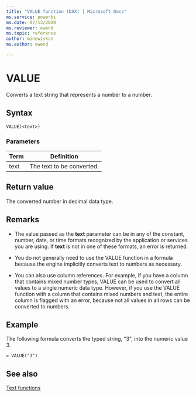 ```yaml
---
title: "VALUE function (DAX) | Microsoft Docs"
ms.service: powerbi 
ms.date: 07/13/2020
ms.reviewer: owend
ms.topic: reference
author: minewiskan
ms.author: owend

---
```

# VALUE

Converts a text string that represents a number to a number.  
  
## Syntax  
  
```dax
VALUE(<text>)  
```
  
### Parameters  
  
|Term|Definition|  
|--------|--------------|  
|text|The text to be converted.|  
  
## Return value

The converted number in decimal data type.  
  
## Remarks

- The value passed as the **text** parameter can be in any of the constant, number, date, or time formats recognized by the application or services you are using. If **text** is not in one of these formats, an error is returned. 
  
- You do not generally need to use the VALUE function in a formula because the engine implicitly converts text to numbers as necessary.  
  
- You can also use column references. For example, if you have a column that contains mixed number types, VALUE can be used to convert all values to a single numeric data type. However, if you use the VALUE function with a column that contains mixed numbers and text, the entire column is flagged with an error, because not all values in all rows can be converted to numbers.  
  
## Example

The following formula converts the typed string, "3", into the numeric value 3.  
  
```dax
= VALUE("3")  
```
  
## See also

[Text functions](text-functions-dax.md)  
